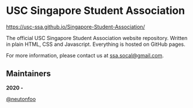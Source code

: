 # USC Singapore Student Association

https://usc-ssa.github.io/Singapore-Student-Association/

The official USC Singapore Student Association website repository. Written in plain HTML, CSS and Javascript. Everything is hosted on GitHub pages.

For more information, please contact us at ssa.socal@gmail.com.

## Maintainers

**2020 -**

[@neutonfoo](https://github.com/neutonfoo)
